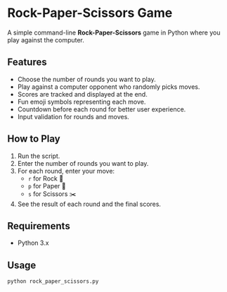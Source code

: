 # Rock-Paper-Scissors Game

A simple command-line **Rock-Paper-Scissors** game in Python where you play against the computer.

## Features

- Choose the number of rounds you want to play.
- Play against a computer opponent who randomly picks moves.
- Scores are tracked and displayed at the end.
- Fun emoji symbols representing each move.
- Countdown before each round for better user experience.
- Input validation for rounds and moves.

## How to Play

1. Run the script.
2. Enter the number of rounds you want to play.
3. For each round, enter your move:
   - `r` for Rock 🗿
   - `p` for Paper 📜
   - `s` for Scissors ✂️
4. See the result of each round and the final scores.

## Requirements

- Python 3.x

## Usage

```bash
python rock_paper_scissors.py

